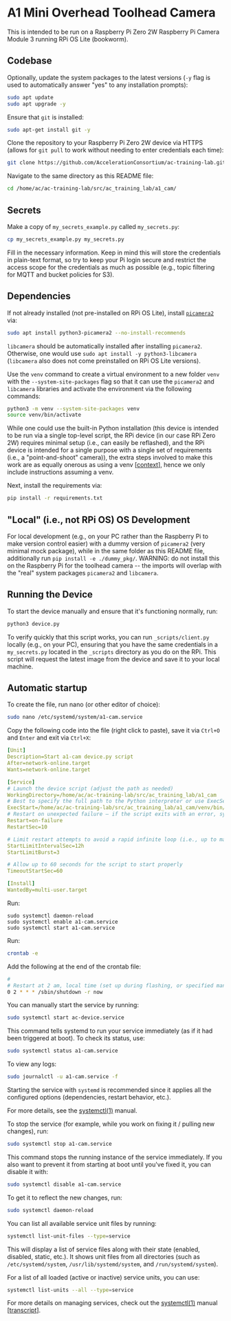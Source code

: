 # A1 Mini Overhead Toolhead Camera

This is intended to be run on a Raspberry Pi Zero 2W Raspberry Pi Camera
Module 3 running RPi OS Lite (bookworm).

## Codebase

Optionally, update the system packages to the latest versions (`-y` flag is used to automatically answer "yes" to any installation prompts):
```bash
sudo apt update
sudo apt upgrade -y
```

Ensure that `git` is installed:
```bash
sudo apt-get install git -y
```

Clone the repository to your Raspberry Pi Zero 2W device via HTTPS (allows for `git pull` to work without needing to enter credentials each time):

```bash
git clone https://github.com/AccelerationConsortium/ac-training-lab.git
```

Navigate to the same directory as this README file:

```bash
cd /home/ac/ac-training-lab/src/ac_training_lab/a1_cam/
```

## Secrets

Make a copy of `my_secrets_example.py` called `my_secrets.py`:
```bash
cp my_secrets_example.py my_secrets.py
```

Fill in the necessary information. Keep in mind this will store the credentials in plain-text format, so try to keep your Pi login secure and restrict the access scope for the credentials as much as possible (e.g., topic filtering for MQTT and bucket policies for S3).

## Dependencies

If not already installed (not pre-installed on RPi OS Lite), install [`picamera2`](https://github.com/raspberrypi/picamera2) via:

```bash
sudo apt install python3-picamera2 --no-install-recommends
```

`libcamera` should be automatically installed after installing `picamera2`. Otherwise, one would use `sudo apt install -y python3-libcamera` (`libcamera` also does not come preinstalled on RPi OS Lite versions).

Use the `venv` command to create a virtual environment to a new folder `venv` with the `--system-site-packages` flag so that it can use the `picamera2` and `libcamera` libraries and activate the environment via the following commands:

```bash
python3 -m venv --system-site-packages venv
source venv/bin/activate
```

While one could use the built-in Python installation (this device is intended to be run via a single top-level script, the RPi device (in our case RPi Zero 2W) requires minimal setup (i.e., can easily be reflashed), and the RPi device is intended for a single purpose with a single set of requirements (i.e., a "point-and-shoot" camera)), the extra steps involved to make this work are as equally onerous as using a venv [[context](https://github.com/AccelerationConsortium/ac-training-lab/pull/178#issuecomment-2730490626)], hence we only include instructions assuming a venv.

Next, install the requirements via:

```bash
pip install -r requirements.txt
```

## "Local" (i.e., not RPi OS) OS Development

For local development (e.g., on your PC rather than the Raspberry Pi to make version control easier) with a dummy version of `picamera2` (very minimal mock package), while in the same folder as this README file, additionally run `pip install -e ./dummy_pkg/`. WARNING: do not install this on the Raspberry Pi for the toolhead camera -- the imports will overlap with the "real" system packages `picamera2` and `libcamera`.

## Running the Device

To start the device manually and ensure that it's functioning normally, run:

```bash
python3 device.py
```

To verify quickly that this script works, you can run `_scripts/client.py` locally (e.g., on your PC), ensuring that you have the same credentials in a `my_secrets.py` located in the `_scripts` directory as you do on the RPi. This script will request the latest image from the device and save it to your local machine.

## Automatic startup

To create the file, run nano (or other editor of choice):

```bash
sudo nano /etc/systemd/system/a1-cam.service
```

Copy the following code into the file (right click to paste), save it via `Ctrl+O` and `Enter` and exit via `Ctrl+X`:

```yaml
[Unit]
Description=Start a1-cam device.py script
After=network-online.target
Wants=network-online.target

[Service]
# Launch the device script (adjust the path as needed)
WorkingDirectory=/home/ac/ac-training-lab/src/ac_training_lab/a1_cam
# Best to specify the full path to the Python interpreter or use ExecSearchPath
ExecStart=/home/ac/ac-training-lab/src/ac_training_lab/a1_cam/venv/bin/python3 device.py
# Restart on unexpected failure – if the script exits with an error, systemd will restart it
Restart=on-failure
RestartSec=10

# Limit restart attempts to avoid a rapid infinite loop (i.e., up to max 9 times per day, assuming a StartLimitBurst of 3)
StartLimitIntervalSec=12h
StartLimitBurst=3

# Allow up to 60 seconds for the script to start properly
TimeoutStartSec=60

[Install]
WantedBy=multi-user.target
```

Run:
```
sudo systemctl daemon-reload
sudo systemctl enable a1-cam.service
sudo systemctl start a1-cam.service
```

Run:

```bash
crontab -e
```

Add the following at the end of the crontab file:

```bash
#
# Restart at 2 am, local time (set up during flashing, or specified manually via e.g., `sudo timedatectl set-timezone America/New_York`)
0 2 * * * /sbin/shutdown -r now
```

You can manually start the service by running:

```bash
sudo systemctl start ac-device.service
```

This command tells systemd to run your service immediately (as if it had been triggered at boot). To check its status, use:

```bash
sudo systemctl status a1-cam.service
```

To view any logs:

```bash
sudo journalctl -u a1-cam.service -f
```

Starting the service with `systemd` is recommended since it applies all the configured options (dependencies, restart behavior, etc.).

For more details, see the [systemctl(1)](https://www.freedesktop.org/software/systemd/man/systemctl.html) manual.


To stop the service (for example, while you work on fixing it / pulling new changes), run:

```bash
sudo systemctl stop a1-cam.service
```

This command stops the running instance of the service immediately. If you also want to prevent it from starting at boot until you've fixed it, you can disable it with:

```bash
sudo systemctl disable a1-cam.service
```

To get it to reflect the new changes, run:

```bash
sudo systemctl daemon-reload
```

You can list all available service unit files by running:

```bash
systemctl list-unit-files --type=service
```

This will display a list of service files along with their state (enabled, disabled, static, etc.). It shows unit files from all directories (such as `/etc/systemd/system`, `/usr/lib/systemd/system`, and `/run/systemd/system`).

For a list of all loaded (active or inactive) service units, you can use:

```bash
systemctl list-units --all --type=service
```

For more details on managing services, check out the [systemctl(1)](https://www.freedesktop.org/software/systemd/man/systemctl.html) manual [[transcript](https://chatgpt.com/share/67da116e-184c-8006-99b3-a49fc08eb1bb)].



<!-- While a virtual environment on RPi OS Lite will give you pip, this does not come preinstalled on the built-in Python on RPi OS Lite. To install pip, run:
```bash
sudo apt install python3-pip -y
```
> NOTE: The `-y` flag is used to automatically answer "yes" to any installation prompts. -->
